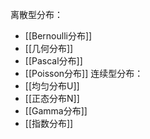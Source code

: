 离散型分布：
* [[Bernoulli分布]]
* [[几何分布]]
* [[Pascal分布]]
* [[Poisson分布]]
连续型分布：
* [[均匀分布U]]
* [[正态分布N]]
* [[Gamma分布]]
* [[指数分布]]